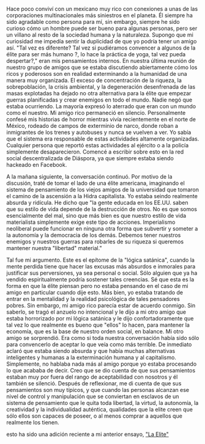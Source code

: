 
Hace poco conviví con un mexicano muy rico con conexiones a unas de las corporaciones multinacionales más siniestros en el planeta. Él siempre ha sido agradable como persona para mí, sin embargo, siempre he sido curioso cómo un hombre puede ser bueno para algunas personas, pero ser un villano al resto de la sociedad humana y la naturaleza. Supongo que mi curiosidad me impedía sentir la duplicidad de que yo podría tener un amigo así. "Tal vez es diferente? Tal vez si pudiéramos convencer a algunos de la élite para ser más humano ?, lo hace la práctica de yoga, tal vez pueda despertar?," eran mis pensamientos internos. En nuestra última reunión de nuestro grupo de amigos que se estaba discutiendo abiertamente cómo los ricos y poderosos son en realidad exterminando a la humanidad de una manera muy organizada. El exceso de concentración de la riqueza, la sobrepoblación, la crisis ambiental, y la degeneración desenfrenada de las masas explotadas ha dejado no otra alternativa para la élite que empezar guerras planificadas y crear enemigos en todo el mundo. Nadie negó que estaba ocurriendo. La mayoría expresó lo aterrado que eran con un mundo como el nuestro. Mi amigo rico permaneció en silencio. Personalmente confesé mis historias de horror mientras vivía recientemente en el norte de México, rodeado de campos de exterminio de narco, donde roban a inmigrantes de los trenes y autobuses y nunca se vuelven a ver. Yo sabía que el sistema era responsable de estas actividades altamente organizadas. Cualquier persona que reportó estas actividades al ejército o a la policía simplemente desaparecieron. Comencé a escribir sobre esto en la red social descentralizada de Diáspora, ya que siempre estaba siendo hackeado en Facebook.

A la mañana siguiente, la conversación continuó. Por motivo de la discusión, traté de tomar el lado de una élite americana, imaginando el sistema de pensamiento de los viejos amigos de la universidad que tomaron el camino de la ascensión a la Hidra capitalista. Yo estaba seindo realmente absurda y ridícula. He dicho que "la gente educada en los EE.UU. saben que su estilo de vida depende de la destrucción de otros. No es que somos esencialmente del mal, sino que más bien es que nuestro estilo de vida materialista simplemente exige este tipo de acciones. Imperialismo neoliberal puede funcionar en ninguna otra forma que subvertir y someter a la autonomía y la democracia de los demás. Debemos tener nuestros enemigos y nuestros guerras para robarles de su riqueza si queremos  mantener nuestra "libertad" material."

Tal fue mi argumento. Este es el epítome de la "lógica satánica", cuando la mente perdida tiene que hacer las excusas más absurdos e inmorales para justificar sus perversiones, ya sea personal o social. Sólo alguien que ya ha vendido espiritualmente podría sostener tales creencias. Sé que esta es la forma en que la élite piensan pero no estaba pensando en el caso de mi amigo en particular cuando dije esto. Más bien, yo estaba tratando de entrar en la mentalidad y la realidad psicológica de tales pensadores pobres. Sin embargo, mi amigo rico parecía estar de acuerdo conmigo. Sin saberlo, se tragó el anzuelo no intencional y le dijo a mi otro amigo que estaba horrorizado por mi lógica satánica y le dijo confortadoramente que tal vez lo que realmente es bueno que "ellos" lo hacen, para mantener la economía, que es la base de nuestro orden social, en balance. Mi otro amigo se sorprendió. Era como si toda nuestra conversación había sido sólo para convencerlo de aceptar lo que veía como más terrible. De inmediato aclaró que estaba siendo absurda y que había muchas alternativas inteligentes y humanas a la exterminación humana y al capitalismo. Simplemente, no hablaba nada más al amigo porque yo estaba procesando lo que acababa de decir. Creo que se dio cuenta de que sus pensamientos estaban muy por fuera del rango de aceptabilidad con nosotros y él también se silenció. Después de reflexionar, me di cuenta de que sus pensamientos son muy típicos, y que cuando las personas alcanzan ese nivel de control y manipulación que se conviertan en esclavos de un sistema de pensamiento que le quita toda libertad, la virtud, la autonomía, la creatividad y la individualidad auténtica, qualidades que la elite creen que sólo ellos son capaces de poseer, o al menos comprar a aquellos que realmente los tienen.


esto ha sido una adición reciente a mi anterior ensayo, <a href="http://elmisterio.org/la-pseudacultura-elite/">"La Elite"</a>
